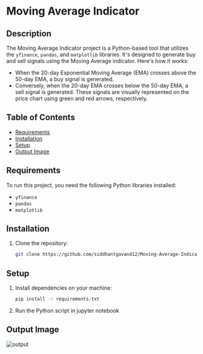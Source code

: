 # Moving Average Indicator

## Description
The Moving Average Indicator project is a Python-based tool that utilizes the `yfinance`, `pandas`, and `matplotlib` libraries. It's designed to generate buy and sell signals using the Moving Average  indicator. Here's how it works:

- When the 20-day Exponential Moving Average (EMA) crosses above the 50-day EMA, a buy signal is generated.
- Conversely, when the 20-day EMA crosses below the 50-day EMA, a sell signal is generated. These signals are visually represented on the price chart using green and red arrows, respectively.


## Table of Contents
- [Requirements](#requirements)
- [Installation](#installation)
- [Setup](#setup)
- [Output Image](#output-image)

## Requirements
To run this project, you need the following Python libraries installed:
- `yfinance`
- `pandas`
- `matplotlib`

## Installation

1. Clone the repository:

   ```bash
   git clone https://github.com/siddhantgavand12/Moving-Average-Indicator.git

## Setup

1. Install dependencies on your machine:

    ```bash
   pip install -r requirements.txt

2. Run the Python script in jupyter notebook

## Output Image
![output](https://github.com/siddhantgavand12/Moving-Average-Indicator/assets/122528514/11ec47f1-8b8a-435c-b5bd-12b1619aedb1)

   
    

